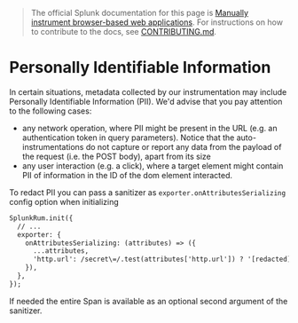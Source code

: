 > The official Splunk documentation for this page is [Manually instrument browser-based web applications](https://quickdraw.splunk.com/redirect/?product=Observability&location=github.rum.manual.instrumentation&version=current). For instructions on how to contribute to the docs, see [CONTRIBUTING.md](../CONTRIBUTING#documentation.md).

# Personally Identifiable Information

In certain situations, metadata collected by our instrumentation may include Personally Identifiable Information (PII). We'd advise that you pay attention to the following cases:

- any network operation, where PII might be present in the URL (e.g. an authentication token in query parameters). Notice that the auto-instrumentations do not capture or report any data from the payload of the request (i.e. the POST body), apart from its size
- any user interaction (e.g. a click), where a target element might contain PII of information in the ID of the dom element interacted.

To redact PII you can pass a sanitizer as `exporter.onAttributesSerializing` config option when initializing

```html
SplunkRum.init({
  // ...
  exporter: {
    onAttributesSerializing: (attributes) => ({
      ...attributes,
      'http.url': /secret\=/.test(attributes['http.url']) ? '[redacted]' : attributes['http.url'],
    }),
  },
});
```

If needed the entire Span is available as an optional second argument of the sanitizer.
